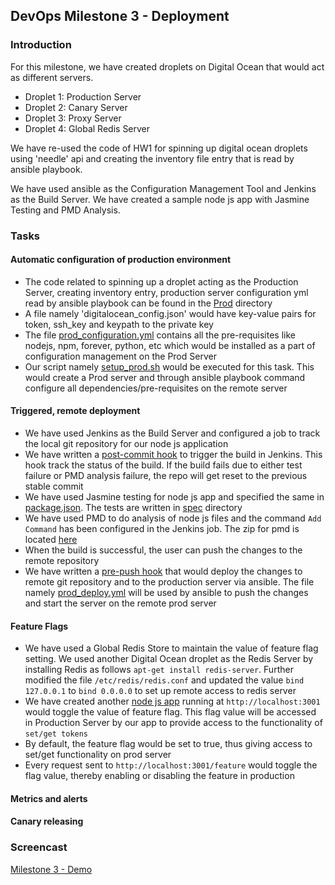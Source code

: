 ## DevOps Milestone 3 - Deployment

### Introduction

For this milestone, we have created droplets on Digital Ocean that would act as different servers.
* Droplet 1: Production Server
* Droplet 2: Canary Server
* Droplet 3: Proxy Server
* Droplet 4: Global Redis Server

We have re-used the code of HW1 for spinning up digital ocean droplets using 'needle' api and creating the inventory file entry that is read by ansible playbook.

We have used ansible as the Configuration Management Tool and Jenkins as the Build Server. We have created a sample node js app with Jasmine Testing and PMD Analysis.

### Tasks

#### Automatic configuration of production environment
* The code related to spinning up a droplet acting as the Production Server, creating inventory entry, production server configuration yml read by ansible playbook can be found in the [Prod](https://github.com/amittal91/DevOps-Project-Milestone3/tree/master/Prod) directory
* A file namely 'digitalocean_config.json' would have key-value pairs for token, ssh_key and keypath to the private key
* The file [prod_configuration.yml](https://github.com/amittal91/DevOps-Project-Milestone3/blob/master/Prod/prod_configuration.yml) contains all the pre-requisites like nodejs, npm, forever, python, etc which would be installed as a part of configuration management on the Prod Server
* Our script namely [setup_prod.sh](https://github.com/amittal91/DevOps-Project-Milestone3/blob/master/setup_prod.sh) would be executed for this task. This would create a Prod server and through ansible playbook command configure all dependencies/pre-requisites on the remote server

#### Triggered, remote deployment
* We have used Jenkins as the Build Server and configured a job to track the local git repository for our node js application
* We have written a [post-commit hook](https://github.com/amittal91/DevOps-Project-Milestone3/blob/master/Hooks/post-commit) to trigger the build in Jenkins. This hook track the status of the build. If the build fails due to either test failure or PMD analysis failure, the repo will get reset to the previous stable commit
* We have used Jasmine testing for node js app and specified the same in [package.json](https://github.com/amittal91/DevOps-Project-Milestone3/blob/master/App/package.json). The tests are written in [spec](https://github.com/amittal91/DevOps-Project-Milestone3/tree/master/App/spec) directory
* We have used PMD to do analysis of node js files and the command `Add Command` has been configured in the Jenkins job. The zip for pmd is located [here](https://github.com/amittal91/DevOps-Project-Milestone3/tree/master/pmd-bin-5.4.0)
* When the build is successful, the user can push the changes to the remote repository
* We have written a [pre-push hook](https://github.com/amittal91/DevOps-Project-Milestone3/blob/master/Hooks/pre-push) that would deploy the changes to remote git repository and to the production server via ansible. The file namely [prod_deploy.yml](https://github.com/amittal91/DevOps-Project-Milestone3/blob/master/prod_deploy.yml) will be used by ansible to push the changes and start the server on the remote prod server

#### Feature Flags
* We have used a Global Redis Store to maintain the value of feature flag setting. We used another Digital Ocean droplet as the Redis Server by installing Redis as follows `apt-get install redis-server`. Further modified the file `/etc/redis/redis.conf` and updated the value `bind 127.0.0.1` to `bind 0.0.0.0` to set up remote access to redis server
* We have created another [node js app](https://github.com/amittal91/DevOps-Project-Milestone3/tree/master/FeatureFlag) running at `http://localhost:3001` would toggle the value of feature flag. This flag value will be accessed in Production Server by our app to provide access to the functionality of `set/get tokens`
* By default, the feature flag would be set to true, thus giving access to set/get functionality on prod server
* Every request sent to `http://localhost:3001/feature` would toggle the flag value, thereby enabling or disabling the feature in production

#### Metrics and alerts
#### Canary releasing

### Screencast

[Milestone 3 - Demo](https://youtu.be/2mQynj8z-Ew)

